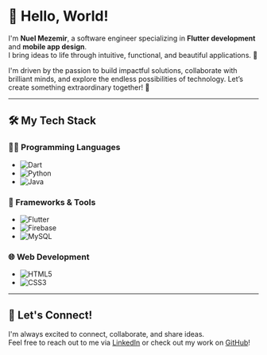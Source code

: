 # 👋 Hello, World!  
I'm **Nuel Mezemir**, a software engineer specializing in **Flutter development** and **mobile app design**.  
I bring ideas to life through intuitive, functional, and beautiful applications. 🚀  

I'm driven by the passion to build impactful solutions, collaborate with brilliant minds, and explore the endless possibilities of technology. Let’s create something extraordinary together! 🌟  

---

## 🛠️ My Tech Stack  
### 👨‍💻 Programming Languages  
- ![Dart](https://img.shields.io/badge/Dart-%230175C2.svg?style=for-the-badge&logo=dart&logoColor=white)  
- ![Python](https://img.shields.io/badge/Python-3670A0?style=for-the-badge&logo=python&logoColor=ffdd54)  
- ![Java](https://img.shields.io/badge/Java-%23ED8B00.svg?style=for-the-badge&logo=openjdk&logoColor=white)  

### 🚀 Frameworks & Tools  
- ![Flutter](https://img.shields.io/badge/Flutter-%2302569B.svg?style=for-the-badge&logo=flutter&logoColor=white)  
- ![Firebase](https://img.shields.io/badge/Firebase-%23039BE5.svg?style=for-the-badge&logo=firebase)  
- ![MySQL](https://img.shields.io/badge/MySQL-%2300000f.svg?style=for-the-badge&logo=mysql&logoColor=white)  

### 🌐 Web Development  
- ![HTML5](https://img.shields.io/badge/HTML5-%23E34F26.svg?style=for-the-badge&logo=html5&logoColor=white)  
- ![CSS3](https://img.shields.io/badge/CSS3-%231572B6.svg?style=for-the-badge&logo=css3&logoColor=white)  

---

## 🌟 Let's Connect!  
I'm always excited to connect, collaborate, and share ideas.  
Feel free to reach out to me via [LinkedIn](https://www.linkedin.com/in/nuel-mezemir/) or check out my work on [GitHub](https://github.com/nuelsha)!  
